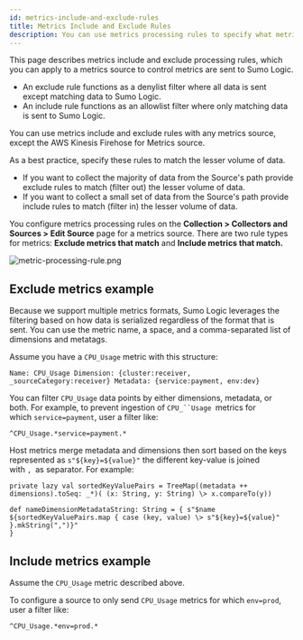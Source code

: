 ```yaml
---
id: metrics-include-and-exclude-rules
title: Metrics Include and Exclude Rules
description: You can use metrics processing rules to specify what metrics a metrics source are sen to Sumo Logic.
---
```



This page describes metrics include and exclude processing rules, which you can apply to a metrics source to control metrics are sent to Sumo Logic.

* An exclude rule functions as a denylist filter where all data is sent except matching data to Sumo Logic.
* An include rule functions as an allowlist filter where only matching data is sent to Sumo Logic.

You can use metrics include and exclude rules with any metrics source, except the AWS Kinesis Firehose for Metrics source.

As a best practice, specify these rules to match the lesser volume of data.

* If you want to collect the majority of data from the Source's path provide exclude rules to match (filter out) the lesser volume of data.
* If you want to collect a small set of data from the Source's path provide include rules to match (filter in) the lesser volume of data.

You configure metrics processing rules on the **Collection \> Collectors and Sources \> Edit Source** page for a metrics source. There are two rule types for metrics: **Exclude metrics that match** and **Include metrics that match.**

![metric-processing-rule.png](/img/collector/processing-rules/metric-processing-rule.png)

## Exclude metrics example

Because we support multiple metrics formats, Sumo Logic leverages the filtering based on how data is serialized regardless of the format that is sent. You can use the metric name, a space, and a comma-separated list of dimensions and metatags.

Assume you have a `CPU_Usage` metric with this structure:

`Name: CPU_Usage Dimension: {cluster:receiver, _sourceCategory:receiver} Metadata: {service:payment, env:dev}`

You can filter `CPU_Usage` data points by either dimensions, metadata, or both. For example, to prevent ingestion of `CPU_``Usage `metrics for which `service=payment`, user a filter like:

`^CPU_Usage.*service=payment.* `

Host metrics merge metadata and dimensions then sort based on the keys represented as `s"${key}=${value}"` the different key-value is joined with `, `as separator. For example:

```
private lazy val sortedKeyValuePairs = TreeMap((metadata ++ dimensions).toSeq: _*)( (x: String, y: String) \> x.compareTo(y))

def nameDimensionMetadataString: String = { s"$name ${sortedKeyValuePairs.map { case (key, value) \> s"${key}=${value}" }.mkString(",")}"
}
```

## Include metrics example

Assume the `CPU_Usage` metric described above. 

To configure a source to only send `CPU_Usage` metrics for which `env=prod`, user a filter like:

```
^CPU_Usage.*env=prod.*
```
